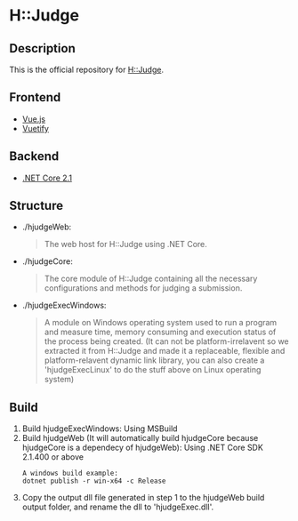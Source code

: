# H::Judge

## Description
This is the official repository for [H::Judge](https://hjudge.com).

## Frontend
- [Vue.js](https://vuejs.org/)
- [Vuetify](https://vuetifyjs.com/)

## Backend
- [.NET Core 2.1](https://www.microsoft.com/net)

## Structure
- ./hjudgeWeb:
    > The web host for H::Judge using .NET Core.
- ./hjudgeCore:
    > The core module of H::Judge containing all the necessary configurations and methods for judging a submission.
- ./hjudgeExecWindows:
    > A module on Windows operating system used to run a program and measure time, memory consuming and execution status of the process being created. (It can not be platform-irrelavent so we extracted it from H::Judge and made it a replaceable, flexible and platform-relavent dynamic link library, you can also create a 'hjudgeExecLinux' to do the stuff above on Linux operating system)

## Build
1. Build hjudgeExecWindows: Using MSBuild
2. Build hjudgeWeb (It will automatically build hjudgeCore because hjudgeCore is a dependecy of hjudgeWeb): Using .NET Core SDK 2.1.400 or above
    ```
    A windows build example:
    dotnet publish -r win-x64 -c Release
    ```
3. Copy the output dll file generated in step 1 to the hjudgeWeb build output folder, and rename the dll to 'hjudgeExec.dll'.